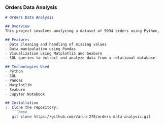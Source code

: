 
### Orders Data Analysis

```markdown
# Orders Data Analysis

## Overview
This project involves analyzing a dataset of 9994 orders using Python, SQL, and Jupyter Notebook to extract insights on cost, price, quantity, and discount patterns.

## Features
- Data cleaning and handling of missing values
- Data manipulation using Pandas
- Visualization using Matplotlib and Seaborn
- SQL queries to extract and analyze data from a relational database

## Technologies Used
- Python
- SQL
- Pandas
- Matplotlib
- Seaborn
- Jupyter Notebook

## Installation
1. Clone the repository:
   ```bash
   git clone https://github.com/Varun-278/orders-data-analysis.git
